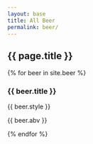 ```yaml
---
layout: base
title: All Beer
permalink: beer/
---
```


<section id="beer" class="page bg-light-gray">
    <div class="container">
        <div class="row text-center">
            <div class="col-xs-12">
                <h2 class="section-heading">{{ page.title }}</h2>
            </div>
        </div>
        <div class="row">
            {% for beer in site.beer %}
                <div class="col-lg-3 col-md-4 col-sm-6 col-xs-12 beer-item">
                    <a href="{{ site.baseurl }}{{ beer.url }}" class="beer-link">
                        <div class="beer-hover">
                            <div class="beer-hover-content">
                                <i class="fa fa-search-plus fa-3x"></i>
                            </div>
                        </div>
                        <img src="{{ site.baseurl }}/img/beer/{{ beer.img }}" class="img-responsive img-centered" alt="">
                    </a>
                    <div class="beer-caption">
                        <h3>{{ beer.title }}</h3>
                        <p class="text-muted">{{ beer.style }}</p>
                        <p><span>{{ beer.abv }}</span></p>
                    </div>
                </div>
            {% endfor %}
        </div>
    </div>
</section>